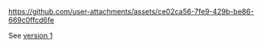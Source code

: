 https://github.com/user-attachments/assets/ce02ca56-7fe9-429b-be86-669c0ffcd6fe


See [version 1](https://github.com/Cosmow22/3d-cube-engine/tree/1cdf3bcdde26174029ca023df321337f17115e5b)
